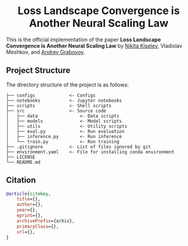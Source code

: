 <div align="center">

# Loss Landscape Convergence is Another Neural Scaling Law

</div>

This is the official implementation of the paper **Loss Landscape Convergence is Another Neural Scaling Law** by [Nikita Kiselev](https://github.com/kisnikser), Vladislav Meshkov, and [Andrey Grabovoy](https://github.com/andriygav).


## Project Structure

The directory structure of the project is as follows:

```
├── configs             <- Configs
├── notebooks           <- Jupyter notebooks
├── scripts             <- Shell scripts
├── src                 <- Source code
│   ├── data                <- Data scripts
│   ├── models              <- Model scripts
│   ├── utils               <- Utility scripts
│   ├── eval.py             <- Run evaluation
│   ├── inference.py        <- Run inference
│   └── train.py            <- Run training
├── .gitignore          <- List of files ignored by git
├── environment.yaml    <- File for installing conda environment
├── LICENSE
└── README.md
```

## Citation

```BibTeX
@article{citekey,
    title={}, 
    author={},
    year={},
    eprint={},
    archivePrefix={arXiv},
    primaryClass={},
    url={}, 
}
```